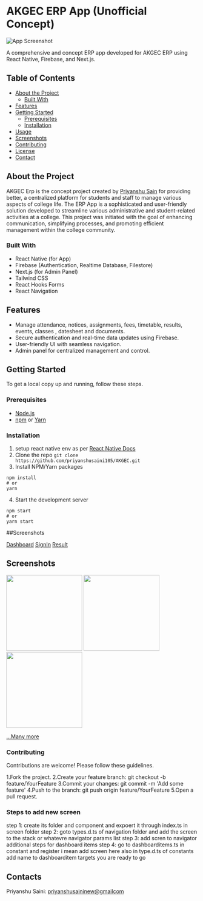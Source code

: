 # AKGEC ERP App (Unofficial Concept)

![App Screenshot](./src/assets/screenShots/splash.jpg)

A comprehensive and concept ERP app developed for AKGEC ERP using React Native, Firebase, and Next.js.

## Table of Contents

- [About the Project](#about-the-project)
  - [Built With](#built-with)
- [Features](#features)
- [Getting Started](#getting-started)
  - [Prerequisites](#prerequisites)
  - [Installation](#installation)
- [Usage](#usage)
- [Screenshots](#screenshots)
- [Contributing](#contributing)
- [License](#license)
- [Contact](#contact)

## About the Project

AKGEC Erp is the concept project created by [Priyanshu Sain](https://github.com/priyanshusaini105) for providing better, a centralized platform for students and staff to manage various aspects of college life.
The ERP App is a sophisticated and user-friendly solution developed to streamline various administrative and student-related activities at a college. This project was initiated with the goal of enhancing communication, simplifying processes, and promoting efficient management within the college community.

### Built With

- React Native (for App)
- Firebase (Authentication, Realtime Database, Filestore)
- Next.js (for Admin Panel)
- Tailwind CSS
- React Hooks Forms
- React Navigation

## Features

- Manage attendance, notices, assignments, fees, timetable, results, events, classes , datesheet and documents.
- Secure authentication and real-time data updates using Firebase.
- User-friendly UI with seamless navigation.
- Admin panel for centralized management and control.


## Getting Started

To get a local copy up and running, follow these steps.

### Prerequisites

- [Node.js](https://nodejs.org/)
- [npm](https://www.npmjs.com/) or [Yarn](https://yarnpkg.com/)

### Installation

1. setup react native env as per [React Native Docs](https://reactnative.dev/docs/environment-setup)
2. Clone the repo
   `git clone https://github.com/priyanshusaini105/AKGEC.git`
3. Install NPM/Yarn packages

```
npm install
# or
yarn
```

4. Start the development server

```
npm start
# or
yarn start
```
##Screenshots

[Dashboard](./src/assets/screenShots/dashboard.jpg)
[SignIn](./src/assets/screenShots/SignIn.jpg)
[Result](./src/assets/screenShots/result.jpg)

## Screenshots

<p float="left">
  <img src="./src/assets/screenShots/dashboard.jpg" width="200" />
  <img src="./src/assets/screenShots/SignIn.jpg" width="200" />
  <img src="./src/assets/screenShots/result.jpg" width="200" />
</p>

[...Many more](./src/assets/screenShots/)

### Contributing
Contributions are welcome! Please follow these guidelines.

1.Fork the project.
2.Create your feature branch: git checkout -b feature/YourFeature
3.Commit your changes: git commit -m 'Add some feature'
4.Push to the branch: git push origin feature/YourFeature
5.Open a pull request.

### Steps to add new screen

step 1: create its folder and component and expoert it through index.ts in screen folder
step 2: goto types.d.ts of navigation folder and add the screen to the stack or whatevre navigator params list
step 3: add scren to navigator
additional steps for dashboard items
step 4: go to dashboarditems.ts in constant and register i mean add screen here also in type.d.ts of constants add name to dashboarditem targets
you are ready to go

## Contacts
Priyanshu Saini: [priyanshusaininew@gmailcom](priyanshusaininew@gmailcom)
